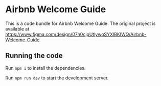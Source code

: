 
  # Airbnb Welcome Guide

  This is a code bundle for Airbnb Welcome Guide. The original project is available at https://www.figma.com/design/07h0cjpUtlywoSYXlBKIWQ/Airbnb-Welcome-Guide.

  ## Running the code

  Run `npm i` to install the dependencies.

  Run `npm run dev` to start the development server.
  